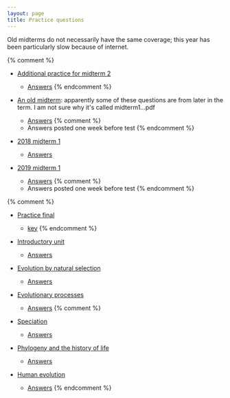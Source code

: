 ```yaml
---
layout: page
title: Practice questions
---
```


Old midterms do not necessarily have the same coverage; this year has been particularly slow because of internet.

{% comment %} 
* [Additional practice for midterm 2](tests/practice2.test.pdf)
	* [Answers](tests/practice2.key.pdf)
{% endcomment %} 

* [An old midterm](archive/2017_materials/midterm1.test.pdf): apparently some of these questions are from later in the term. I am not sure why it's called midterm1...pdf
	* [Answers](archive/2017_materials/midterm1.key.pdf)
{% comment %} 
	* Answers posted one week before test
{% endcomment %} 
* [2018 midterm 1](materials/practice/18M1.test.pdf)
	* [Answers](materials/practice/18M1.key.pdf)
* [2019 midterm 1](materials/practice/19M1.test.pdf)
	* [Answers](materials/practice/19M1.key.pdf)
{% comment %} 
	* Answers posted one week before test
{% endcomment %} 

{% comment %} 
* [Practice final](tests/d2018.qkey.pdf)
	* [key](tests/d2018.qtest.pdf)
{% endcomment %} 

* [Introductory unit](intro_ques.html)
	* [Answers](intro_ans.html)
* [Evolution by natural selection](ns_ques.html)
	* [Answers](ns_ans.html)
* [Evolutionary processes](process_ques.html)
	* [Answers](process_ans.html)
{% comment %} 
* [Speciation](speciation_ques.html)
	* [Answers](speciation_ans.html)
* [Phylogeny and the history of life](phylo_ques.html)
	* [Answers](phylo_ans.html)
* [Human evolution](ape_ques.html)
	* [Answers](ape_ans.html)
{% endcomment %} 
